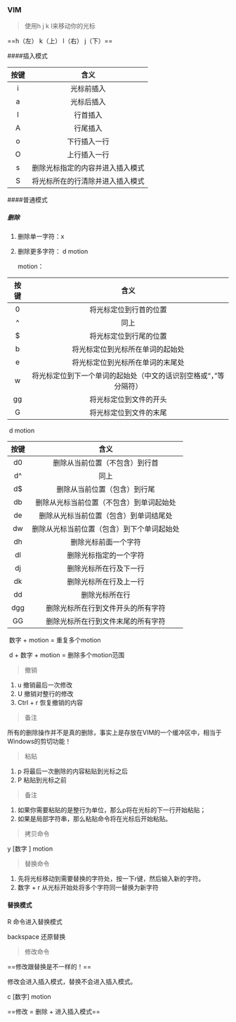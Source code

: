 ### VIM

>  使用h j k l来移动你的光标

 ==h（左）	k（上） 	l（右）  j（下）==

####插入模式	

|按键|含义|
| :--: | :--: |
|  i   | 光标前插入 |
|  a   | 光标后插入 |
|  I   | 行首插入 |
|  A   | 行尾插入 |
|  o   | 下行插入一行 |
|  O   | 上行插入一行 |
|  s   | 删除光标指定的内容并进入插入模式 |
|  S  | 将光标所在的行清除并进入插入模式 |

####普通模式

##### 删除

1. 删除单一字符：x

2. 删除更多字符： d motion

   motion：

| 按键 | 含义 |
| :--: | :--: |
|  0   | 将光标定位到行首的位置 |
|  ^   | 同上 |
|  $   | 将光标定位到行尾的位置 |
|  b   | 将光标定位到光标所在单词的起始处 |
|  e   | 将光标定位到光标所在单词的末尾处 |
|  w   | 将光标定位到下一个单词的起始处（中文的话识别空格或“，”等分隔符） |
|  gg  | 将光标定位到文件的开头 |
|  G   | 将光标定位到文件的末尾 |

​	d  motion

| 按键 |                    含义                    |
| :--: | :----------------------------------------: |
|  d0  |       删除从当前位置（不包含）到行首       |
|  d^  |                    同上                    |
|  d$  |        删除从当前位置（包含）到行尾        |
|  db  |  删除从光标当前位置（不包含）到单词起始处  |
|  de  |   删除从光标当前位置（包含）到单词结尾处   |
|  dw  | 删除从光标当前位置（包含）到下个单词起始处 |
|  dh  |            删除光标前面一个字符            |
|  dl  |           删除光标指定的一个字符           |
|  dj  |           删除光标所在行及下一行           |
|  dk  |           删除光标所在行及上一行           |
|  dd  |               删除光标所在行               |
| dgg  |     删除光标所在行到文件开头的所有字符     |
|  GG  |     删除光标所在行到文件末尾的所有字符     |

​	数字 + motion = 重复多个motion

​	d + 数字 + motion = 删除多个motion范围

> 撤销

1. u	撤销最后一次修改
2. U     撤销对整行的修改
3. Ctrl  +  r    恢复撤销的内容

> 备注

所有的删除操作并不是真的删除，事实上是存放在VIM的一个缓冲区中，相当于Windows的剪切功能！

> 粘贴

1. p	将最后一次删除的内容粘贴到光标之后
2. P      粘贴到光标之前

> 备注

1. 如果你需要粘贴的是整行为单位，那么p将在光标的下一行开始粘贴；
2. 如果是局部字符串，那么粘贴命令将在光标后开始粘贴。

> 拷贝命令

y   [数字 ]  motion

> 替换命令

1. 先将光标移动到需要替换的字符处，按一下r键，然后输入新的字符。
2. 数字 + r  从光标开始处将多个字符同一替换为新字符

#### 替换模式

R 命令进入替换模式 

backspace  还原替换

> 修改命令

==修改跟替换是不一样的！==

修改会进入插入模式，替换不会进入插入模式。

c [数字] motion 

==修改 = 删除 + 进入插入模式==

